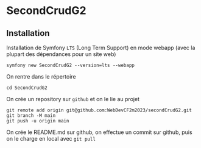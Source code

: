 # SecondCrudG2

## Installation

Installation de Symfony `LTS` (Long Term Support) en mode webapp (avec la plupart des dépendances pour un site web)

    symfony new SecondCrudG2 --version=lts --webapp

On rentre dans le répertoire

    cd SecondCrudG2

On crée un repository sur `github` et on le lie au projet

    git remote add origin git@github.com:WebDevCF2m2023/secondCrudG2.git
    git branch -M main
    git push -u origin main

On crée le README.md sur github, on effectue un commit sur github, puis on le charge en local avec `git pull`
